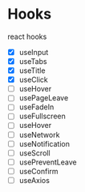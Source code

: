 # Hooks

react hooks

- [x] useInput
- [x] useTabs
- [x] useTitle
- [x] useClick
- [ ] useHover
- [ ] usePageLeave
- [ ] useFadeIn
- [ ] useFullscreen
- [ ] useHover
- [ ] useNetwork
- [ ] useNotification
- [ ] useScroll
- [ ] usePreventLeave
- [ ] useConfirm
- [ ] useAxios
